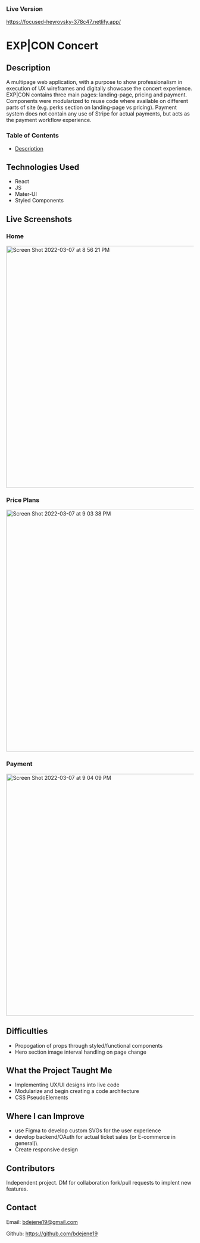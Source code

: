 ### Live Version
https://focused-heyrovsky-378c47.netlify.app/


# EXP|CON Concert
## Description 
A multipage web application, with a purpose to show professionalism in execution of UX wireframes and digitally showcase the concert experience. EXP|CON contains three main pages: landing-page, pricing and payment. Components were modularized to reuse code where available on different parts of site (e.g. perks section on landing-page vs pricing). Payment system does not contain any use of Stripe for actual payments, but acts as the payment workflow experience.
### Table of Contents
- [Description](##what-the-project-taught-me)

## Technologies Used
- React
- JS
- Mater-UI
- Styled Components

## Live Screenshots 
### Home
<img width="650" alt="Screen Shot 2022-03-07 at 8 56 21 PM" src="https://user-images.githubusercontent.com/67334768/157151848-ba8a6d78-6eed-48a3-b12f-63967a1e4c55.png">

### Price Plans

<img width="650" alt="Screen Shot 2022-03-07 at 9 03 38 PM" src="https://user-images.githubusercontent.com/67334768/157151918-2ff2d574-4a73-4ed4-9c0b-9d66808fb269.png">

### Payment
<img width="650" alt="Screen Shot 2022-03-07 at 9 04 09 PM" src="https://user-images.githubusercontent.com/67334768/157151661-2b426059-f9e0-4702-9f22-c07e74d50385.png">

## Difficulties
- Propogation of props through styled/functional components
- Hero section image interval handling on page change


## What the Project Taught Me
- Implementing UX/UI designs into live code
- Modularize and begin creating a code architecture
- CSS PseudoElements

## Where I can Improve
- use Figma to develop custom SVGs for the user experience
- develop backend/OAuth for actual ticket sales (or E-commerce in general)\
- Create responsive design

## Contributors 
Independent project. DM for collaboration fork/pull requests to implent new features.

## Contact
Email: bdejene19@gmail.com

Github: https://github.com/bdejene19
